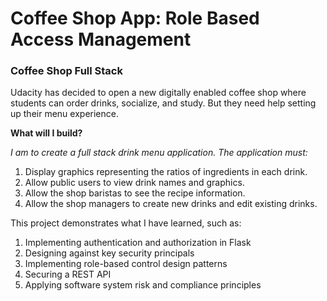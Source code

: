 # Coffee Shop App: Role Based Access Management

### Coffee Shop Full Stack
Udacity has decided to open a new digitally enabled coffee shop where students can order drinks, socialize, and study. But they need help setting up their menu experience.

**What will I build?**

*I am to create a full stack drink menu application. The application must:*

1. Display graphics representing the ratios of ingredients in each drink.
2. Allow public users to view drink names and graphics.
3. Allow the shop baristas to see the recipe information.
4. Allow the shop managers to create new drinks and edit existing drinks.

This project demonstrates what I have learned, such as:

1. Implementing authentication and authorization in Flask
2. Designing against key security principals
3. Implementing role-based control design patterns
4. Securing a REST API
5. Applying software system risk and compliance principles

